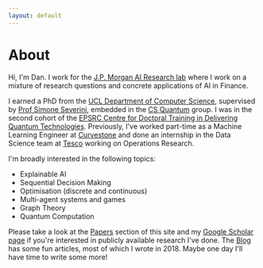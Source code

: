 ```yaml
---
layout: default
---
```


# About
                                   
<!-- <img src="assets/photos/dallemini_cropped.png" alt="ddervs_photo" style="width:100%; display: block; margin-left: auto; margin-right: auto;"> -->

Hi, I'm Dan. I work for the [J.P. Morgan AI Research lab](https://www.jpmorgan.com/global/technology/artificial-intelligence) where I work on a mixture of research questions and concrete applications of AI in Finance. 

I earned a PhD from the [UCL Department of Computer Science](http://www.cs.ucl.ac.uk/home/), supervised by [Prof Simone Severini](http://www.ucl.ac.uk/~ucapsse/), embedded in the [CS Quantum](https://quantum.cs.ucl.ac.uk) group. I was in the second cohort of the [EPSRC Centre for Doctoral Training in Delivering Quantum Technologies](www.uclq.org/centre-for-doctoral-training/). Previously, I've worked part-time as a Machine Learning Engineer at [Curvestone](https://www.curvestone.io/) and done an internship in the Data Science team at [Tesco](https://www.tesco.com) working on Operations Research. 

I'm broadly interested in the following topics:

- Explainable AI
- Sequential Decision Making
- Optimisation (discrete and continuous)
- Multi-agent systems and games
- Graph Theory
- Quantum Computation

Please take a look at the [Papers](papers.md) section of this site and my [Google Scholar page](https://scholar.google.com/citations?user=ttWrIOcAAAAJ&hl=en) if you're interested in publicly available research I've done. The [Blog](blog.html) has some fun articles, most of which I wrote in 2018. Maybe one day I'll have time to write some more!
